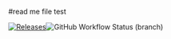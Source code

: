 #read me file
test

[![Releases](https://img.shields.io/github/release/tormad1/sem/all.svg?style=flat-square)](https://github.com/tormad1/sem/releases)![GitHub Workflow Status (branch)](https://img.shields.io/github/actions/workflow/status/tormad1/sem/main.yml?branch=main)
